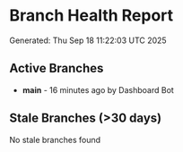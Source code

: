 # Branch Health Report
Generated: Thu Sep 18 11:22:03 UTC 2025

## Active Branches
- **main** - 16 minutes ago by Dashboard Bot

## Stale Branches (>30 days)
No stale branches found
